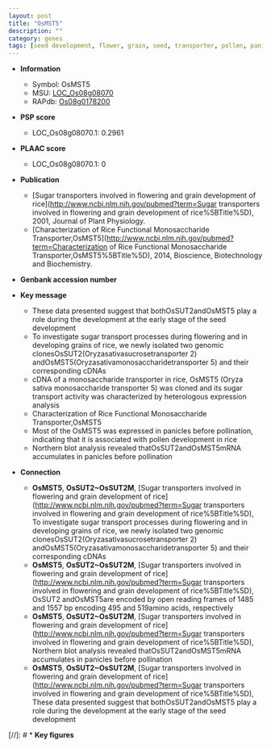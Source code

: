 ```yaml
---
layout: post
title: "OsMST5"
description: ""
category: genes
tags: [seed development, flower, grain, seed, transporter, pollen, panicle]
---
```


* **Information**  
    + Symbol: OsMST5  
    + MSU: [LOC_Os08g08070](http://rice.plantbiology.msu.edu/cgi-bin/ORF_infopage.cgi?orf=LOC_Os08g08070)  
    + RAPdb: [Os08g0178200](http://rapdb.dna.affrc.go.jp/viewer/gbrowse_details/irgsp1?name=Os08g0178200)  

* **PSP score**  
    + LOC_Os08g08070.1: 0.2961 

* **PLAAC score**  
    + LOC_Os08g08070.1: 0 

* **Publication**  
    + [Sugar transporters involved in flowering and grain development of rice](http://www.ncbi.nlm.nih.gov/pubmed?term=Sugar transporters involved in flowering and grain development of rice%5BTitle%5D), 2001, Journal of Plant Physiology.
    + [Characterization of Rice Functional Monosaccharide Transporter,OsMST5](http://www.ncbi.nlm.nih.gov/pubmed?term=Characterization of Rice Functional Monosaccharide Transporter,OsMST5%5BTitle%5D), 2014, Bioscience, Biotechnology and Biochemistry.

* **Genbank accession number**  

* **Key message**  
    + These data presented suggest that bothOsSUT2andOsMST5 play a role during the development at the early stage of the seed development
    + To investigate sugar transport processes during flowering and in developing grains of rice, we newly isolated two genomic clonesOsSUT2(Oryzasativasucrosetransporter 2) andOsMST5(Oryzasativamonosaccharidetransporter 5) and their corresponding cDNAs
    + cDNA of a monosaccharide transporter in rice, OsMST5 (Oryza sativa monosaccharide transporter 5) was cloned and its sugar transport activity was characterized by heterologous expression analysis
    + Characterization of Rice Functional Monosaccharide Transporter,OsMST5
    + Most of the OsMST5 was expressed in panicles before pollination, indicating that it is associated with pollen development in rice
    + Northern blot analysis revealed thatOsSUT2andOsMST5mRNA accumulates in panicles before pollination

* **Connection**  
    + __OsMST5__, __OsSUT2~OsSUT2M__, [Sugar transporters involved in flowering and grain development of rice](http://www.ncbi.nlm.nih.gov/pubmed?term=Sugar transporters involved in flowering and grain development of rice%5BTitle%5D), To investigate sugar transport processes during flowering and in developing grains of rice, we newly isolated two genomic clonesOsSUT2(Oryzasativasucrosetransporter 2) andOsMST5(Oryzasativamonosaccharidetransporter 5) and their corresponding cDNAs
    + __OsMST5__, __OsSUT2~OsSUT2M__, [Sugar transporters involved in flowering and grain development of rice](http://www.ncbi.nlm.nih.gov/pubmed?term=Sugar transporters involved in flowering and grain development of rice%5BTitle%5D), OsSUT2 andOsMST5are encoded by open reading frames of 1485 and 1557 bp encoding 495 and 519amino acids, respectively
    + __OsMST5__, __OsSUT2~OsSUT2M__, [Sugar transporters involved in flowering and grain development of rice](http://www.ncbi.nlm.nih.gov/pubmed?term=Sugar transporters involved in flowering and grain development of rice%5BTitle%5D), Northern blot analysis revealed thatOsSUT2andOsMST5mRNA accumulates in panicles before pollination
    + __OsMST5__, __OsSUT2~OsSUT2M__, [Sugar transporters involved in flowering and grain development of rice](http://www.ncbi.nlm.nih.gov/pubmed?term=Sugar transporters involved in flowering and grain development of rice%5BTitle%5D), These data presented suggest that bothOsSUT2andOsMST5 play a role during the development at the early stage of the seed development

[//]: # * **Key figures**  


